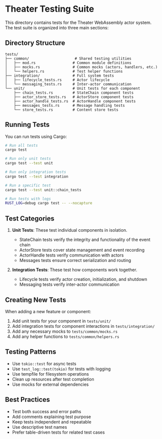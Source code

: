 # Theater Testing Suite

This directory contains tests for the Theater WebAssembly actor system. The test suite is organized into three main sections:

## Directory Structure

```
tests/
├── common/                     # Shared testing utilities
│   ├── mod.rs                 # Common module definitions
│   ├── mocks.rs               # Common mocks (actors, handlers, etc.)
│   └── helpers.rs             # Test helper functions
├── integration/               # Full system tests
│   ├── lifecycle_tests.rs     # Actor lifecycle
│   └── messaging_tests.rs     # Inter-actor communication
└── unit/                      # Unit tests for each component
    ├── chain_tests.rs         # StateChain component tests
    ├── actor_store_tests.rs   # ActorStore component tests
    ├── actor_handle_tests.rs  # ActorHandle component tests
    ├── messages_tests.rs      # Message handling tests
    └── store_tests.rs         # Content store tests
```

## Running Tests

You can run tests using Cargo:

```bash
# Run all tests
cargo test

# Run only unit tests
cargo test --test unit

# Run only integration tests
cargo test --test integration

# Run a specific test
cargo test --test unit::chain_tests

# Run tests with logs
RUST_LOG=debug cargo test -- --nocapture
```

## Test Categories

1. **Unit Tests**: These test individual components in isolation.
   - StateChain tests verify the integrity and functionality of the event chain
   - ActorStore tests cover state management and event recording
   - ActorHandle tests verify communication with actors
   - Messages tests ensure correct serialization and routing

2. **Integration Tests**: These test how components work together.
   - Lifecycle tests verify actor creation, initialization, and shutdown
   - Messaging tests verify inter-actor communication

## Creating New Tests

When adding a new feature or component:

1. Add unit tests for your component in `tests/unit/`
2. Add integration tests for component interactions in `tests/integration/`
3. Add any necessary mocks to `tests/common/mocks.rs`
4. Add any helper functions to `tests/common/helpers.rs`

## Testing Patterns

- Use `tokio::test` for async tests
- Use `test_log::test(tokio)` for tests with logging
- Use tempfile for filesystem operations
- Clean up resources after test completion
- Use mocks for external dependencies

## Best Practices

- Test both success and error paths
- Add comments explaining test purpose
- Keep tests independent and repeatable
- Use descriptive test names
- Prefer table-driven tests for related test cases
